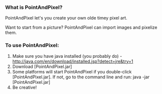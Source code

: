 ### What is PointAndPixel?

PointAndPixel let's you create your own olde timey pixel art.  

Want to start from a picture?  PointAndPixel can import images and pixelize them.

### To use PointAndPixel:

  1) Make sure you have java installed (you probably do) - http://java.com/en/download/installed.jsp?detect=jre&try=1
  2) Download [PointAndPixel.jar]
  3) Some platforms will start PointAndPixel if you double-click [PointAndPixel.jar]. 
     If not, go to the command line and run: 
        java -jar [PointAndPixel.jar]
  4) Be creative!

